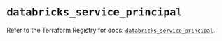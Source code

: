 # `databricks_service_principal`

Refer to the Terraform Registry for docs: [`databricks_service_principal`](https://registry.terraform.io/providers/databricks/databricks/1.36.2/docs/resources/service_principal).
